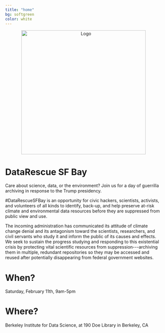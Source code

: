 ```yaml
---
title: "home"
bg: softgreen     
color: white  
---
```


<p align="center"><img src={{site-url}}"/img/logo_clear.png" alt="Logo" style="width: 400px; "/></p>

# DataRescue SF Bay

Care about science, data, or the environment? Join us for a day of guerrilla archiving in response to the Trump presidency.

\#DataRescueSFBay is an opportunity for civic hackers, scientists, activists, and volunteers of all kinds to identify, back-up, and help preserve at-risk climate and environmental data resources before they are suppressed from public view and use.

The incoming administration has communicated its attitude of climate change denial and its antagonism toward the scientists, researchers, and civil servants who study it and inform the public of its causes and effects. We seek to sustain the progress studying and responding to this existential crisis by protecting vital scientific resources from suppression---archiving them in multiple, redundant repositories so they may be accessed and reused after potentially disappearing from federal government websites.

# When?
Saturday, February 11th, 9am-5pm

# Where?
Berkeley Institute for Data Science, at 190 Doe Library in Berkeley, CA

<iframe height="450" frameborder="0" style="border:0"
 +src="https://www.google.com/maps/embed/v1/place?q=190%20Doe%20Library%2C%20Berkeley%20CA&key=AIzaSyBcQ2Q30zhc_PtSFbDzzHC0ZI0JY9xXQeM" allowfullscreen></iframe>
